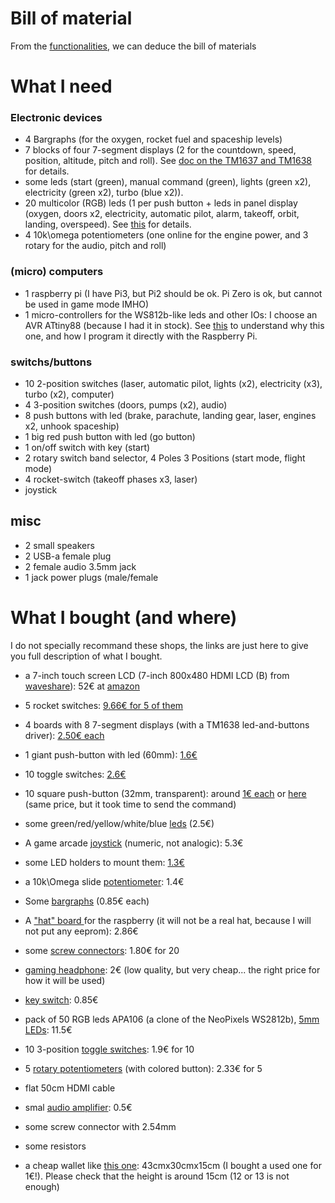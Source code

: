 # Bill of material


From the [functionalities](functionalities.md), we can deduce the bill of materials

# What I need

### Electronic devices
- 4 Bargraphs (for the oxygen, rocket fuel and spaceship levels)
- 7 blocks of four 7-segment displays  (2 for the countdown, speed, position, altitude, pitch and roll). See [doc on the TM1637 and TM1638](TM163x.md) for details.
- some leds (start (green), manual command (green), lights (green x2), electricity (green x2), turbo (blue x2)). 
- 20 multicolor (RGB) leds (1 per push button + leds in panel display (oxygen, doors x2, electricity, automatic pilot, alarm, takeoff, orbit, landing, overspeed). See [this](APA106.md) for details.
- 4 10k\omega potentiometers (one online for the engine power, and 3 rotary for the audio, pitch and roll)

### (micro) computers
- 1 raspberry pi (I have Pi3, but Pi2 should be ok. Pi Zero is ok, but cannot be used in game mode IMHO)
- 1 micro-controllers for the WS812b-like leds and other IOs: I choose an AVR ATtiny88 (because I had it in stock). See [this](ATtiny.md) to understand why this one, and how I program it directly with the Raspberry Pi.

### switchs/buttons
- 10 2-position switches (laser, automatic pilot, lights (x2), electricity (x3), turbo (x2), computer)
- 4 3-position switches (doors, pumps (x2), audio)
- 8 push buttons with led (brake, parachute, landing gear, laser, engines x2, unhook spaceship)
- 1 big red push button with led (go button)
- 1 on/off switch with key (start)
- 2 rotary switch band selector, 4 Poles 3 Positions (start mode, flight mode)
- 4 rocket-switch (takeoff phases x3, laser)
- joystick

## misc
- 2 small speakers
- 2 USB-a female plug
- 2 female audio 3.5mm jack
- 1 jack power plugs (male/female



# What I bought (and where)

I do not specially recommand these shops, the links are just here to give you full description of what I bought.

- a 7-inch touch screen LCD (7-inch 800x480 HDMI LCD (B) from [waveshare](https://www.waveshare.com/wiki/7inch_HDMI_LCD_(B))): 52€ at [amazon](https://www.amazon.fr/gp/product/B01HPV6RUS/ref=oh_aui_detailpage_o07_s00)
- 5 rocket switches: [9.66€ for 5 of them](http://www.priceminister.com/offer/buy/1740523176/5pcs-dc-12v-20a-cover-led-light-rocker-toggle-switch-spst-on-off-car-truck-bi582.html)
- 4 boards with 8 7-segment displays (with a TM1638 led-and-buttons driver): [2.50€ each](http://www.gearbest.com/lcd-led-display-module/pp_354750.html)
- 1 giant push-button with led (60mm): [1.6€](https://fr.aliexpress.com/item/5-Colors-LED-Light-Lamp-60MM-Big-Round-Arcade-Video-Game-Player-Push-Button-Switch/32794775928.html)
- 10 toggle switches: [2.6€](https://fr.aliexpress.com/item/10Pcs-Blue-Mini-MTS-203-6-Pin-SPDT-ON-OFF-ON-6A-125VAC-Toggle-Switches/32792308755.html)
- 10 square push-button (32mm, transparent): around [1€ each](https://fr.aliexpress.com/item/10pcs-32mm-LED-Illuminated-Arcade-Button-12V-Square-Push-Button-with-Micro-Switch-for-Coin-Operated/32792126188.html) or [here](https://fr.aliexpress.com/item/2pcs-lot-33-33mm-square-LED-lighted-Illuminated-push-button-MANE-Jamma-arcade-game-machine-accessories/32710197272.html) (same price, but it took time to send the command)
- some green/red/yellow/white/blue [leds](https://fr.aliexpress.com/item/200PC-Lot-3MM-5MM-Led-Kit-With-Box-Mixed-Color-Red-Green-Yellow-Blue-White-Light/32626322055.html) (2.5€)
- A game arcade [joystick](https://fr.aliexpress.com/item/DIY-Game-Arcade-Joystick-Red-Ball-4-8-Way-Replacement-Parts-For-Fighting-Stick-Parts-Game/32741227545.html) (numeric, not analogic): 5.3€
- some LED holders to mount them: [1.3€](https://fr.aliexpress.com/item/CNIM-Hot-20-Pcs-Copper-5mm-Light-Emitting-Diode-LED-Holder-Mount-Panel-Display/32715039086.html)
- a 10k\Omega slide [potentiometer](https://fr.aliexpress.com/item/Free-shipping-1pcs-Slide-Potentiometer-10K-Linear-Module-Dual-Output-for-Arduino-AVR-Electronic-Block/32742799309.html): 1.4€
- Some [bargraphs](https://fr.aliexpress.com/item/2PCS-New-10-Segment-Led-Bargraph-Light-Display-Red-Yellow-Green-Blue/32767236126.html) (0.85€ each)
- A ["hat" board ](https://fr.aliexpress.com/item/Free-Shipping-DIY-Prototyping-Hat-Shield-Hole-Plate-Kit-Prototype-Expansion-Board-3V-5V-for-Raspberry/32788948092.html) for the raspberry (it will not be a real hat, because I will not put any eeprom): 2.86€
- some [screw connectors](https://fr.aliexpress.com/item/20PCS-KF301-2P-5-08mm-2-Pin-Connect-Terminal-Screw-Terminal-Connector/32438229697.html): 1.80€ for 20
- [gaming headphone](https://www.aliexpress.com/item/Over-ear-Wired-earphone-headphones-gaming-headset-for-pc-video-game-gamer-For-Playstation-for-PS4/32579786730.html): 2€ (low quality, but very cheap... the right price for how it will be used)
- [key switch](https://www.aliexpress.com/item/KS02-Key-Switch-ON-OFF-Lock-Switch-KS-02/32606053670.html): 0.85€
- pack of 50 RGB leds APA106 (a clone of the NeoPixels WS2812b), [5mm LEDs](https://fr.aliexpress.com/item/10pcs-1000pcs-DC5V-APA106-F5-5mm-F8-8mm-Round-RGB-LED-APA106-chipset-inside-RGB-Full/32792759587.html): 11.5€
- 10 3-position [toggle switches](https://fr.aliexpress.com/item/10Pcs-3-Pin-3-Position-ON-OFF-ON-SPDT-Mini-Latching-Toggle-Switch-AC-125V-6A/32712692663.html): 1.9€ for 10
- 5 [rotary potentiometers](https://fr.aliexpress.com/item/5pcs-1K-1M-OHM-3-Terminal-Single-Linear-Taper-Rotary-Volume-B-Type-Potentiometer-Pot-W/32725338190.html) (with colored button): 2.33€ for 5
- flat 50cm HDMI cable
- smal [audio amplifier](https://fr.aliexpress.com/item/3W-2-Mini-Digital-Power-Audio-Amplifier-Board-DIY-Stereo-USB-DC-5V-Power-Supply-PAM8403/32778625137.html): 0.5€
- some screw connector with 2.54mm
- some resistors

- a cheap wallet like [this one](https://www.cdiscount.com/bricolage/amenagement-atelier/valise-avec-bords-en-alu/f-1660404-auc5411257029136.html): 43cmx30cmx15cm (I bought a used one for 1€!). Please check that the height is around 15cm (12 or 13 is not enough)
